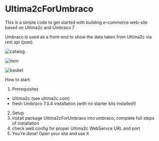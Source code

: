 # Ultima2cForUmbraco

This is a simple code to get started with building e-commerce web-site based on Ultima2c and Umbraco 7

Umbraco is used as a front-end to show the data taken from Ultima2c via rest api (json)

![catalog](https://snag.gy/GPuznF.jpg)

![item](https://snag.gy/A3QJmv.jpg)

![basket](https://snag.gy/A8KbHy.jpg)


How to start:

1. Prerequisites
  - Ultima2c (see ultima2c.com)
  - fresh Umbraco 7.3.4 installation (with no starter kits installed!)
2. Setup
  1. install package Ultima2cForUmbraco into umbraco, complete full steps of installation 
  2. check web.config for proper Ultima2c WebServce URL and port
3. You're done! Open your site and use it

